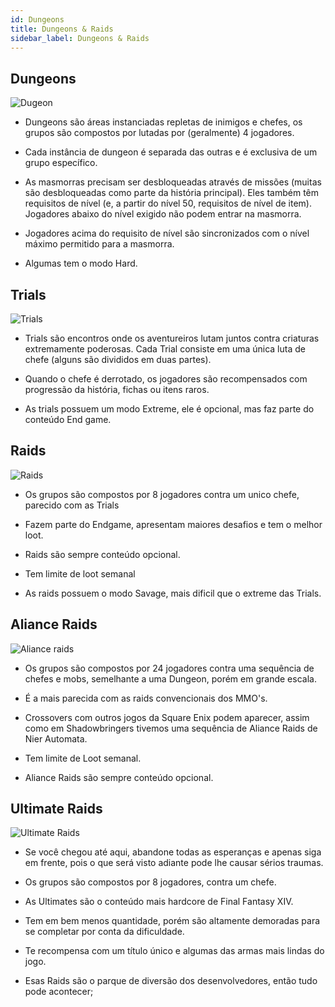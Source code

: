 ```yaml
---
id: Dungeons
title: Dungeons & Raids
sidebar_label: Dungeons & Raids
---
```



## Dungeons

![Dugeon](https://massivelyop.com/wp-content/uploads/2018/08/FFXIV_PUB_Patch4.4_05.png)

- Dungeons são áreas instanciadas repletas de inimigos e chefes, os grupos são compostos por lutadas por (geralmente) 4 jogadores. 

- Cada instância de dungeon é separada das outras e é exclusiva de um grupo específico.
 
- As masmorras precisam ser desbloqueadas através de missões (muitas são desbloqueadas como parte da história principal). Eles também têm requisitos de nível (e, a partir do nível 50, requisitos de nível de item). Jogadores abaixo do nível exigido não podem entrar na masmorra.

- Jogadores acima do requisito de nível são sincronizados com o nível máximo permitido para a masmorra.

- Algumas tem o modo Hard.

## Trials

![Trials](https://i.imgur.com/IxU0X4d.png)

- Trials são encontros onde os aventureiros lutam juntos contra criaturas extremamente poderosas. Cada Trial consiste em uma única luta de chefe (alguns são divididos em duas partes). 

- Quando o chefe é derrotado, os jogadores são recompensados ​​com progressão da história, fichas ou itens raros.

- As trials possuem um modo Extreme, ele é opcional, mas faz parte do conteúdo End game.

## Raids

![Raids](https://i.imgur.com/NfMKXZk.png)

- Os grupos são compostos por 8 jogadores contra um unico chefe, parecido com as Trials

- Fazem parte do Endgame, apresentam maiores desafios e tem o melhor loot.

- Raids são sempre conteúdo opcional.

- Tem limite de loot semanal

- As raids possuem o modo Savage, mais dificil que o extreme das  Trials.

## Aliance Raids

![Aliance raids](https://i.imgur.com/29lDXAT.png)

- Os grupos são compostos por 24 jogadores contra uma sequência de chefes e mobs, semelhante a uma Dungeon, porém em grande escala.

- É a mais parecida com as raids convencionais dos MMO's.

- Crossovers com outros jogos da Square Enix podem aparecer, assim como em Shadowbringers tivemos uma sequência de Aliance Raids de Nier Automata.

- Tem limite de Loot semanal.

- Aliance Raids são sempre conteúdo opcional.

## Ultimate Raids

![Ultimate Raids](https://i.imgur.com/IWD1SGc.png)

- Se você chegou até aqui, abandone todas as esperanças e apenas siga em frente, pois o que será visto adiante pode lhe causar sérios traumas.

- Os grupos são compostos por 8 jogadores, contra um chefe.

- As Ultimates são o conteúdo mais hardcore de Final Fantasy XIV.

- Tem em bem menos quantidade, porém são altamente demoradas para se completar por conta da dificuldade.

- Te recompensa com um título único e algumas das armas mais lindas do jogo.

- Esas Raids são o parque de diversão dos desenvolvedores, então tudo pode acontecer;

